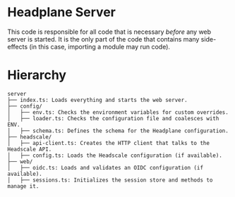 # Headplane Server
This code is responsible for all code that is necessary *before* any
web server is started. It is the only part of the code that contains
many side-effects (in this case, importing a module may run code).

# Hierarchy
```
server
├── index.ts: Loads everything and starts the web server.
├── config/
│   ├── env.ts: Checks the environment variables for custom overrides.
│   ├── loader.ts: Checks the configuration file and coalesces with ENV.
│   ├── schema.ts: Defines the schema for the Headplane configuration.
├── headscale/
│   ├── api-client.ts: Creates the HTTP client that talks to the Headscale API.
│   ├── config.ts: Loads the Headscale configuration (if available).
├── web/
│   ├── oidc.ts: Loads and validates an OIDC configuration (if available).
│   ├── sessions.ts: Initializes the session store and methods to manage it.
